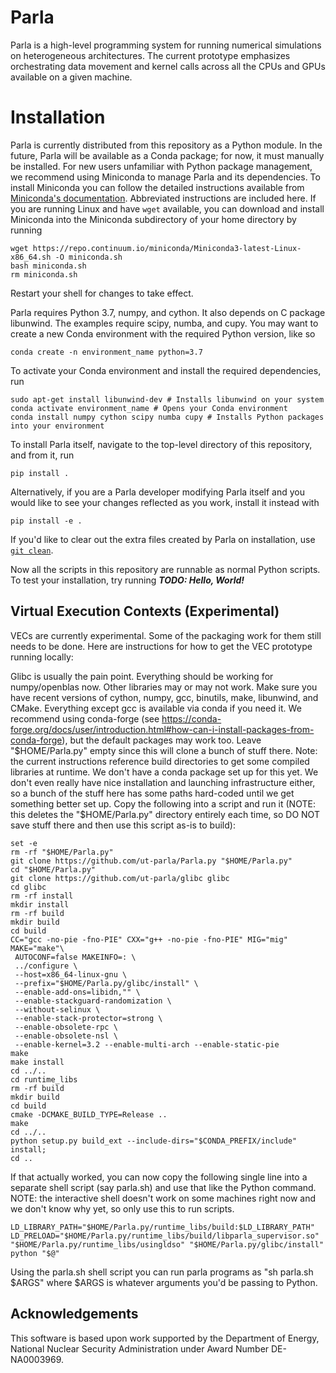 # Parla

Parla is a high-level programming system for running numerical simulations on heterogeneous architectures.
The current prototype emphasizes orchestrating data movement and kernel calls across all the CPUs and GPUs available on a given machine.
<!--API documentation is available at [http://www.cs.utexas.edu/~amp/psaap/Parla.py/index.html](http://www.cs.utexas.edu/~amp/psaap/Parla.py/index.html). --> 


# Installation

Parla is currently distributed from this repository as a Python module. 
In the future, Parla will be available as a Conda package; for now, it must manually be installed. 
For new users unfamiliar with Python package management, we recommend using Miniconda to manage Parla and its dependencies. 
To install Miniconda you can follow the detailed instructions available from [Miniconda's documentation](https://docs.conda.io/en/latest/miniconda.html). 
Abbreviated instructions are included here. 
If you are running Linux and have `wget` available, you can download and install Miniconda into the Miniconda subdirectory of your home directory by running 

```
wget https://repo.continuum.io/miniconda/Miniconda3-latest-Linux-x86_64.sh -O miniconda.sh
bash miniconda.sh
rm miniconda.sh
```

Restart your shell for changes to take effect. 

<!--Parla is available as a Conda package. --> 
<!--A docker image with the Conda package already set up is also available. --> 
Parla requires Python 3.7, numpy, and cython. 
It also depends on C package libunwind. 
The examples require scipy, numba, and cupy. 
You may want to create a new Conda environment with the required Python version, like so 

```
conda create -n environment_name python=3.7
```

To activate your Conda environment and install the required dependencies, run 

```
sudo apt-get install libunwind-dev # Installs libunwind on your system
conda activate environment_name # Opens your Conda environment
conda install numpy cython scipy numba cupy # Installs Python packages into your environment
```

To install Parla itself, navigate to the top-level directory of this repository, and from it, run

```
pip install .
```

Alternatively, if you are a Parla developer modifying Parla itself and you would like to see your changes reflected as you work, install it instead with
```
pip install -e .
```

If you'd like to clear out the extra files created by Parla on installation, use [`git clean`](https://git-scm.com/docs/git-clean).  

Now all the scripts in this repository are runnable as normal Python scripts. 
To test your installation, try running **_TODO: Hello, World!_**

<!--
## Installation with Conda

To use the conda package, you must first install Miniconda.
To install Miniconda you can follow the detailed instructions available at [https://docs.conda.io/en/latest/miniconda.html](https://docs.conda.io/en/latest/miniconda.html).
Abbreviated instructions are included here.
If you are running Linux and have `wget` available, you can download and install Miniconda into the Miniconda subdirectory of your home directory by running

```
wget https://repo.continuum.io/miniconda/Miniconda3-latest-Linux-x86_64.sh -O miniconda.sh
bash miniconda.sh -b -p $HOME/miniconda
rm miniconda.sh
```

To make Miniconda available on your path in a given terminal session run
```
export PATH=$HOME/miniconda/bin:$PATH
source activate
```

Once that's done, you can install parla by running

```
conda install -y -c ut-parla parla
```

If you have already installed parla but need to access your Miniconda installation from a new terminal session just run (as before)
```
export PATH=$HOME/miniconda/bin:$PATH
source activate
```

Once parla is installed and your environment is configured to use it, all the scripts in this repository's examples directory are runnable as normal python scripts.
If git is installed you can clone the repository and run the inner product example by running:

```
git clone https://github.com/ut-parla/Parla.py
python Parla.py/examples/inner.py
```

If git is not available, you can install it as a Conda package alongside parla by running `conda install -y git` from a terminal session configured to use Miniconda.

## Running the Docker Container

The Parla container requires CUDA support in the Docker host environment.
To get a shell inside the provided docker container run

```
docker run --gpus all --rm -it utparla/parla
```

Depending on your Docker configuration, you may need to run this command as root using `sudo` or some other method.
Since CUDA is required for all the demos, you must provide some GPUs for the docker container to use.
For this to work using the command shown, you need to use Docker 19.03 or later.
-->

## Virtual Execution Contexts (Experimental)

VECs are currently experimental.
Some of the packaging work for them still needs to be done.
Here are instructions for how to get the VEC prototype running locally:

Glibc is usually the pain point.
Everything should be working for numpy/openblas now.
Other libraries may or may not work.
Make sure you have recent versions of cython, numpy, gcc, binutils, make, libunwind, and CMake.
Everything except gcc is available via conda if you need it.
We recommend using conda-forge (see https://conda-forge.org/docs/user/introduction.html#how-can-i-install-packages-from-conda-forge), but the default packages may work too.
Leave "$HOME/Parla.py" empty since this will clone a bunch of stuff there.
Note: the current instructions reference build directories to get some compiled libraries at runtime.
We don't have a conda package set up for this yet.
We don't even really have nice installation and launching infrastructure either, so a bunch of the stuff here has some paths hard-coded until we get something better set up.
Copy the following into a script and run it (NOTE: this deletes the "$HOME/Parla.py" directory entirely each time, so DO NOT save stuff there and then use this script as-is to build):
```Shell
set -e
rm -rf "$HOME/Parla.py"
git clone https://github.com/ut-parla/Parla.py "$HOME/Parla.py"
cd "$HOME/Parla.py"
git clone https://github.com/ut-parla/glibc glibc
cd glibc
rm -rf install
mkdir install
rm -rf build
mkdir build
cd build
CC="gcc -no-pie -fno-PIE" CXX="g++ -no-pie -fno-PIE" MIG="mig" MAKE="make"\
 AUTOCONF=false MAKEINFO=: \
 ../configure \
 --host=x86_64-linux-gnu \
 --prefix="$HOME/Parla.py/glibc/install" \
 --enable-add-ons=libidn,"" \
 --enable-stackguard-randomization \
 --without-selinux \
 --enable-stack-protector=strong \
 --enable-obsolete-rpc \
 --enable-obsolete-nsl \
 --enable-kernel=3.2 --enable-multi-arch --enable-static-pie
make
make install
cd ../..
cd runtime_libs
rm -rf build
mkdir build
cd build
cmake -DCMAKE_BUILD_TYPE=Release ..
make
cd ../..
python setup.py build_ext --include-dirs="$CONDA_PREFIX/include" install;
cd ..
```
If that actually worked, you can now copy the following single line into a separate shell script (say parla.sh) and use that like the Python command.
NOTE: the interactive shell doesn't work on some machines right now and we don't know why yet, so only use this to run scripts.
```Shell
LD_LIBRARY_PATH="$HOME/Parla.py/runtime_libs/build:$LD_LIBRARY_PATH" LD_PRELOAD="$HOME/Parla.py/runtime_libs/build/libparla_supervisor.so" "$HOME/Parla.py/runtime_libs/usingldso" "$HOME/Parla.py/glibc/install" python "$@"
```
Using the parla.sh shell script you can run parla programs as "sh parla.sh $ARGS" where $ARGS is whatever arguments you'd be passing to Python.

## Acknowledgements
This software is based upon work supported by the Department of Energy, National Nuclear Security Administration under Award Number DE-NA0003969.
